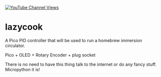 [![YouTube Channel Views](https://img.shields.io/youtube/channel/views/UCz5BOU9J9pB_O0B8-rDjCWQ?label=YouTube&style=social)](https://www.youtube.com/channel/UCz5BOU9J9pB_O0B8-rDjCWQ)

# lazycook

A Pico PID controller that will be used to run a homebrew immersion circulator.

Pico + OLED + Rotary Encoder + plug socket

There is no need to have this thing talk to the internet or do any fancy stuff. Micropython it is!

